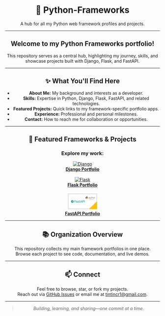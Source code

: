 <div align="center">

# 🐍 Python-Frameworks

A hub for all my Python web framework profiles and projects.

---

## Welcome to my Python Frameworks portfolio!  
This repository serves as a central hub, highlighting my journey, skills, and showcase projects built with Django, Flask, and FastAPI.

---

## ✨ What You'll Find Here

- **About Me:** My background and interests as a developer.
- **Skills:** Expertise in Python, Django, Flask, FastAPI, and related technologies.
- **Featured Projects:** Quick links to my framework-specific portfolio apps.
- **Experience:** Professional and personal milestones.
- **Contact:** How to reach me for collaboration or opportunities.

---

## 🚀 Featured Frameworks & Projects

### Explore my work:

<p align="center">
  <a href="https://github.com/LuisMongeNarvaez/My_Django_Profile">
    <img src="https://encrypted-tbn0.gstatic.com/images?q=tbn:ANd9GcSUx5RI3jY2JPV3HuxRoHNtNmTYhVHkwAspKQ&s" alt="Django" width="100"/>
    <br/>
    <b>Django Portfolio</b>
  </a>
  <br/><br/>
  <a href="https://github.com/LuisMongeNarvaez/My_Flask_Profile">
    <img src="https://encrypted-tbn0.gstatic.com/images?q=tbn:ANd9GcSKKHLwqsvfGllqbxbGEwmQV9hrkKv8gC8NrQ&s" alt="Flask" width="100"/>
    <br/>
    <b>Flask Portfolio</b>
  </a>
  <br/><br/>
  <a href="https://github.com/LuisMongeNarvaez/My_FastAPI_Profile">
    <img src="https://github.com/LuisMongeNarvaez/.github/blob/main/Screenshot%20from%202025-08-18%2010-14-06.png?raw=true" alt="FastAPI" width="100"/>
    <br/>
    <b>FastAPI Portfolio</b>
  </a>
</p>

---

## 📚 Organization Overview

This repository collects my main framework portfolios in one place.  
Browse each project to see code, documentation, and live demos.

---

## 📫 Connect

Feel free to browse, star, or fork my projects.  
Reach out via [GitHub Issues](https://github.com/LuisMongeNarvaez/Python-Frameworks/issues) or email me at tintincr1@gmail.com.

---

> _Building, learning, and sharing—one commit at a time._

</div>
